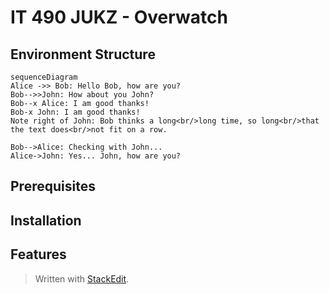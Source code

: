 
# IT 490 JUKZ - Overwatch 
## Environment Structure
```mermaid
sequenceDiagram
Alice ->> Bob: Hello Bob, how are you?
Bob-->>John: How about you John?
Bob--x Alice: I am good thanks!
Bob-x John: I am good thanks!
Note right of John: Bob thinks a long<br/>long time, so long<br/>that the text does<br/>not fit on a row.

Bob-->Alice: Checking with John...
Alice->John: Yes... John, how are you?
```
## Prerequisites

## Installation
## Features


> Written with [StackEdit](https://stackedit.io/).
<!--stackedit_data:
eyJoaXN0b3J5IjpbLTE2MTAxMzAxNDAsLTM3ODY0MDYyXX0=
-->